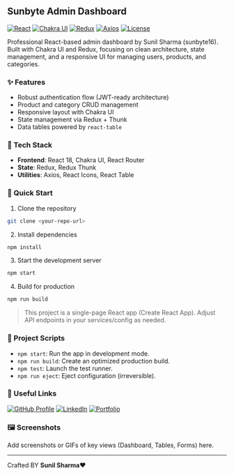 ## Sunbyte Admin Dashboard

[![React](https://img.shields.io/badge/React-18-61DAFB?logo=react&logoColor=061925)](https://react.dev)
[![Chakra UI](https://img.shields.io/badge/Chakra%20UI-2.x-319795?logo=chakraui&logoColor=white)](https://chakra-ui.com)
[![Redux](https://img.shields.io/badge/Redux-5.x-764ABC?logo=redux&logoColor=white)](https://redux.js.org)
[![Axios](https://img.shields.io/badge/Axios-1.x-5A29E4?logo=axios&logoColor=white)](https://axios-http.com)
[![License](https://img.shields.io/badge/License-OSS-blue.svg)](#)

Professional React-based admin dashboard by Sunil Sharma (sunbyte16). Built with Chakra UI and Redux, focusing on clean architecture, state management, and a responsive UI for managing users, products, and categories.

### ✨ Features
- Robust authentication flow (JWT-ready architecture)
- Product and category CRUD management
- Responsive layout with Chakra UI
- State management via Redux + Thunk
- Data tables powered by `react-table`

### 🧰 Tech Stack
- **Frontend**: React 18, Chakra UI, React Router
- **State**: Redux, Redux Thunk
- **Utilities**: Axios, React Icons, React Table

### 🚀 Quick Start
1) Clone the repository
```bash
git clone <your-repo-url>
```

2) Install dependencies
```bash
npm install
```

3) Start the development server
```bash
npm start
```

4) Build for production
```bash
npm run build
```

> This project is a single-page React app (Create React App). Adjust API endpoints in your services/config as needed.

### 📁 Project Scripts
- `npm start`: Run the app in development mode.
- `npm run build`: Create an optimized production build.
- `npm test`: Launch the test runner.
- `npm run eject`: Eject configuration (irreversible).

### 🔗 Useful Links
[![GitHub Profile](https://img.shields.io/badge/GitHub-@sunbyte16-181717?logo=github&logoColor=white)](https://github.com/sunbyte16)
[![LinkedIn](https://img.shields.io/badge/LinkedIn-Sunil%20Kumar-0A66C2?logo=linkedin&logoColor=white)](https://www.linkedin.com/in/sunil-kumar-bb88bb31a/)
[![Portfolio](https://img.shields.io/badge/Portfolio-Visit-000000?logo=vercel&logoColor=white)](https://lively-dodol-cc397c.netlify.app)

### 🖼️ Screenshots
Add screenshots or GIFs of key views (Dashboard, Tables, Forms) here.

---

Crafted BY **Sunil Sharma❤️**
